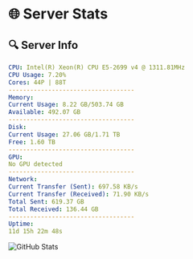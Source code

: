 # 🌐 Server Stats
## 🔍 Server Info
```yaml
CPU: Intel(R) Xeon(R) CPU E5-2699 v4 @ 1311.81MHz
CPU Usage: 7.20%
Cores: 44P | 88T
-----------------------------------
Memory:
Current Usage: 8.22 GB/503.74 GB
Available: 492.07 GB
-----------------------------------
Disk:
Current Usage: 27.06 GB/1.71 TB
Free: 1.60 TB
-----------------------------------
GPU:
No GPU detected
-----------------------------------
Network:
Current Transfer (Sent): 697.58 KB/s
Current Transfer (Received): 71.90 KB/s
Total Sent: 619.37 GB
Total Received: 136.44 GB
-----------------------------------
Uptime:
11d 15h 22m 48s
```
![GitHub Stats](https://img.shields.io/badge/Updated-2025-05-01_08:31:36-blue)